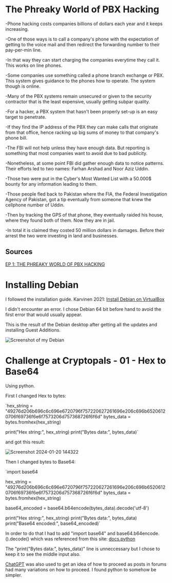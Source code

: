 # The Phreaky World of PBX Hacking

-Phone hacking costs companies billions of dollars each year and it keeps increasing.

-One of those ways is to call a company's phone with the expectation of getting to the voice mail and then redirect the forwarding number to their pay-per-min line.

-In that way they can start charging the companies everytime they call it. This works on line phones.

-Some companies use something called a phone branch exchange or PBX. This system gives guidance to the phones how to operate. The system though is online.

-Many of the PBX systems remain unsecured or given to the security contractor that is the least expensive, usually getting subpar quality.

-For a hacker, a PBX system that hasn't been properly set-up is an easy target to penetrate. 

-If they find the IP address of the PBX they can make calls that originate from that office, hence racking up big sums of money to that company's phone bill.

-The FBI will not help unless they have enough data. But reporting is something that most companies want to avoid due to bad publicity.

-Nonetheless, at some point FBI did gather enough data to notice patterns. Their efforts led to two names: Farhan Arshad and Noor Aziz Uddin.

-Those two were put in the Cyber's Most Wanted List with a 50.000$ bounty for any information leading to them.

-Those people fled back to Pakistan where the FIA, the Federal Investigation Agency of Pakistan, got a tip eventually from someone that knew the cellphone number of Uddin.

-Then by tracking the GPS of that phone, they eventually raided his house, where they found both of them. Now they are in jail.

-In total it is claimed they costed 50 million dollars in damages. Before their arrest the two were investing in land and businesses.

## Sources

[EP 1: THE PHREAKY WORLD OF PBX HACKING](https://darknetdiaries.com/transcript/1/)


# Installing Debian

I followed the installation guide. Karvinen 2021: [Install Debian on VirtualBox](https://terokarvinen.com/2021/install-debian-on-virtualbox/)

I didn't encounter an error. I chose Debian 64 bit before hand to avoid the first error that would usually appear.

This is the result of the Debian desktop after getting all the updates and installing Guest Additions.

![Screenshot of my Debian](https://github.com/PanosArvan/Information-Security/assets/145275148/14a88319-f3bf-46a9-94c7-6c13f25a7db6)

# Challenge at Cryptopals - 01 - Hex to Base64

Using python.

First I changed Hex to bytes:

`hex_string = "49276d206b696c6c696e6720796f757220627261696e206c696b65206120706f69736f6e6f7573206d757368726f6f6d"
bytes_data = bytes.fromhex(hex_string)

print("Hex string:", hex_string)
print("Bytes data:", bytes_data)`

and got this result:

![Screenshot 2024-01-20 144322](https://github.com/PanosArvan/Information-Security/assets/145275148/2506e694-dbab-42e8-a70c-bf21eab0adfe)

Then I changed bytes to Base64:

`import base64

hex_string = "49276d206b696c6c696e6720796f757220627261696e206c696b65206120706f69736f6e6f7573206d757368726f6f6d"
bytes_data = bytes.fromhex(hex_string)

base64_encoded = base64.b64encode(bytes_data).decode('utf-8')

print("Hex string:", hex_string)
print("Bytes data:", bytes_data)
print("Base64 encoded:", base64_encoded)`

In order to do that I had to add "import base64" and base64.b64encode.().decode() which was referenced from this site: [docs.python](https://docs.python.org/3/library/base64.html)

The "print("Bytes data:", bytes_data)" line is unneccessary but I chose to keep it to see the middle input also.

[ChatGPT](https://chat.openai.com/) was also used to get an idea of how to proceed as posts in forums had many variations on how to proceed. I found python to somehow be simpler.
